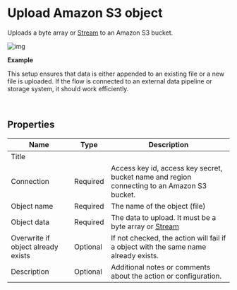 # Upload Amazon S3 object

Uploads a byte array or [Stream](https://learn.microsoft.com/en-us/dotnet/api/system.io.stream) to an Amazon S3 bucket.

![img](https://profitbasedocs.blob.core.windows.net/flowimages/uppload-s3obj.png)

**Example**

This setup ensures that data is either appended to an existing file or a new file is uploaded. If the flow is connected to an external data pipeline or storage system, it should work efficiently.


<br/>

## Properties

| Name             | Type      |Description                                             |
|------------------|-----------|--------------------------------------------------------|
| Title            |   |      |
| Connection       | Required  | Access key id, access key secret, bucket name and region connecting to an Amazon S3 bucket.       |
| Object name        | Required  | The name of the object (file)  |
| Object data        | Required  | The data to upload. It must be a byte array or [Stream](https://learn.microsoft.com/en-us/dotnet/api/system.io.stream) |
| Overwrite if object already exists | Optional | If not checked, the action will fail if a object with the same name already exists. |
| Description | Optional | Additional notes or comments about the action or configuration. |

